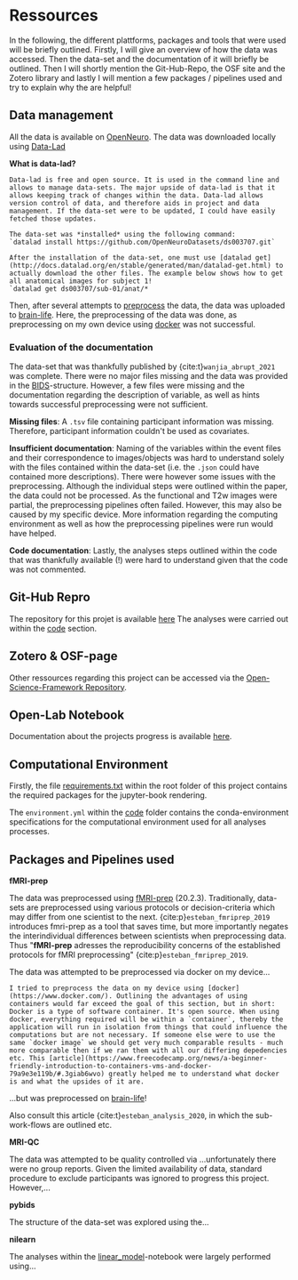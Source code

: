 # Ressources

In the following, the different plattforms, packages and tools that were used will be briefly outlined. Firstly, I will give an overview of how the data was accessed. Then the data-set and the documentation of it will briefly be outlined. Then I will shortly mention the Git-Hub-Repo, the OSF site and the Zotero library and lastly I will mention a few packages / pipelines used and try to explain why the are helpful! 

## Data management 

All the data is available on [OpenNeuro](https://openneuro.org/datasets/ds003707/versions/1.0.0). The data was downloaded locally using [Data-Lad](https://www.datalad.org/)

**What is data-lad?**
```{toggle}
Data-lad is free and open source. It is used in the command line and allows to manage data-sets. The major upside of data-lad is that it allows keeping track of changes within the data. Data-lad allows version control of data, and therefore aids in project and data management. If the data-set were to be updated, I could have easily fetched those updates. 

The data-set was *installed* using the following command:
`datalad install https://github.com/OpenNeuroDatasets/ds003707.git`

After the installation of the data-set, one must use [datalad get](http://docs.datalad.org/en/stable/generated/man/datalad-get.html) to actually download the other files. The example below shows how to get all anatomical images for subject 1!
`datalad get ds003707/sub-01/anat/*
```

Then, after several attempts to [preprocess](./code/prepocessing.ipynb) the data, the data was uploaded to [brain-life](https://brainlife.io/project/63a02e876881d56fbfdeddfd). Here, the preprocessing of the data was done, as preprocessing on my own device using [docker](https://docs.docker.com/get-started/overview/) was not successful. 

### Evaluation of the documentation
The data-set that was thankfully published by {cite:t}`wanjia_abrupt_2021` was complete. There were no major files missing and the data was provided in the [BIDS](https://bids.neuroimaging.io/)-structure. However, a few files were missing and the documentation regarding the description of variable, as well as hints towards successful preprocessing were not sufficient. 

**Missing files**: A `.tsv` file containing participant information was missing. Therefore, participant information couldn't be used as covariates. 

**Insufficient documentation**: Naming of the variables within the event files and their correspondence to images/objects was hard to understand solely with the files contained within the data-set (i.e. the `.json` could have contained more descriptions). There were however some issues with the preprocessing. Although the individual steps were outlined within the paper, the data could not be processed. As the functional and T2w images were partial, the preprocessing pipelines often failed. However, this may also be caused by my specific device. More information regarding the computing environment as well as how the preprocessing pipelines were run would have helped. 

**Code documentation**: Lastly, the analyses steps outlined within the code that was thankfully available (!) were hard to understand given that the code was not commented.


## Git-Hub Repro

The repository for this projet is available [here](https://github.com/tchaase/research-internship-2022) 
The analyses were carried out within the [code](https://github.com/tchaase/research-internship-2022/tree/main/content/code) section.  


## Zotero & OSF-page

Other ressources regarding this project can be accessed via the [Open-Science-Framework Repository](https://osf.io/xwsm7/?view_only=7fa6bfda3b174b0e96083a1fcd466b32). 

## Open-Lab Notebook

Documentation about the projects progress is available [here](https://github.com/tchaase/research-internship-2022/tree/main/open_lab_notebook).

## Computational Environment

Firstly, the file [requirements.txt](https://raw.githubusercontent.com/tchaase/research-internship-2022/main/requirements.txt) within the root folder of this project contains the required packages for the jupyter-book rendering.

The `environment.yml` within the [code](https://raw.githubusercontent.com/tchaase/research-internship-2022/main/content/code/environment.yml) folder contains the conda-environment specifications for the computational environment used for all analyses processes. 

## Packages and Pipelines used

**fMRI-prep**

The data was preprocessed using [fMRI-prep](https://github.com/nipreps/fmriprep) (20.2.3). Traditionally, data-sets are preprocessed using various protocols or decision-criteria which may differ from one scientist to the next. {cite:p}`esteban_fmriprep_2019` introduces fmri-prep as a tool that saves time, but more importantly negates the interindividual differences between scientists when preprocessing data. Thus "**fMRI-prep** adresses the reproducibility concerns of the established protocols for fMRI preprocessing" {cite:p}`esteban_fmriprep_2019`.

The data was attempted to be preprocessed via docker on my device...
```{toggle}
I tried to preprocess the data on my device using [docker](https://www.docker.com/). Outlining the advantages of using containers would far exceed the goal of this section, but in short: Docker is a type of software container. It's open source. When using docker, everything required will be within a `container`, thereby the application will run in isolation from things that could influence the computations but are not necessary. If someone else were to use the same `docker image` we should get very much comparable results - much more comparable then if we ran them with all our differing depedencies etc. This [article](https://www.freecodecamp.org/news/a-beginner-friendly-introduction-to-containers-vms-and-docker-79a9e3e119b/#.3giab6wvo) greatly helped me to understand what docker is and what the upsides of it are. 
```
...but was preprocessed on [brain-life](https://brainlife.io/projects)! 

Also consult this article {cite:t}`esteban_analysis_2020`, in which the sub-work-flows are outlined etc. 

**MRI-QC**

The data was attempted to be quality controlled via ...unfortunately there were no group reports. Given the limited availability of data, standard procedure to exclude participants was ignored to progress this project. However,...

**pybids**

The structure of the data-set was explored using the...


**nilearn**

The analyses within the [linear_model](./code/linear_model.ipynb)-notebook were largely performed using...